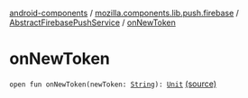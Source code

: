 [android-components](../../index.md) / [mozilla.components.lib.push.firebase](../index.md) / [AbstractFirebasePushService](index.md) / [onNewToken](./on-new-token.md)

# onNewToken

`open fun onNewToken(newToken: `[`String`](https://kotlinlang.org/api/latest/jvm/stdlib/kotlin/-string/index.html)`): `[`Unit`](https://kotlinlang.org/api/latest/jvm/stdlib/kotlin/-unit/index.html) [(source)](https://github.com/mozilla-mobile/android-components/blob/master/components/lib/push-firebase/src/main/java/mozilla/components/lib/push/firebase/AbstractFirebasePushService.kt#L45)